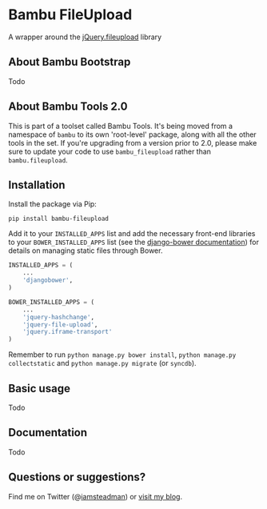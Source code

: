 # Bambu FileUpload

A wrapper around the
[jQuery.fileupload](https://blueimp.github.io/jQuery-File-Upload/) library

## About Bambu Bootstrap

Todo

## About Bambu Tools 2.0

This is part of a toolset called Bambu Tools. It's being moved from a namespace
of `bambu` to its own 'root-level' package, along with all the other tools in
the set. If you're upgrading from a version prior to 2.0, please make sure to
update your code to use `bambu_fileupload` rather than `bambu.fileupload`.

## Installation

Install the package via Pip:

```
pip install bambu-fileupload
```

Add it to your `INSTALLED_APPS` list and add the necessary front-end libraries
to your `BOWER_INSTALLED_APPS` list (see the
[django-bower documentation](http://django-bower.readthedocs.org/en/latest/))
for details on managing static files through Bower.

```python
INSTALLED_APPS = (
    ...
    'djangobower',
)

BOWER_INSTALLED_APPS = (
    ...
    'jquery-hashchange',
	'jquery-file-upload',
	'jquery.iframe-transport'
)
```

Remember to run `python manage.py bower install`,
`python manage.py collectstatic` and `python manage.py migrate` (or `syncdb`).

## Basic usage

Todo

## Documentation

Todo

## Questions or suggestions?

Find me on Twitter (@[iamsteadman](https://twitter.com/iamsteadman))
or [visit my blog](http://steadman.io/).
